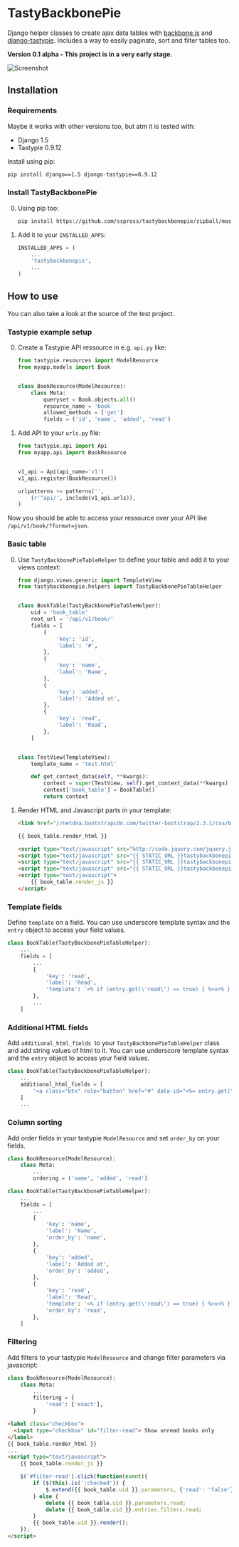 # TastyBackbonePie

Django helper classes to create ajax data tables with [backbone.js](http://backbonejs.org/) and [django-tastypie](http://tastypieapi.org/).
Includes a way to easily paginate, sort and filter tables too.

__Version 0.1 alpha - This project is in a very early stage.__

![Screenshot](testproject/screenshot.png)

## Installation

### Requirements

Maybe it works with other versions too, but atm it is tested with:

- Django 1.5
- Tastypie 0.9.12

Install using pip:

```bash
pip install django==1.5 django-tastypie==0.9.12
```

### Install TastyBackbonePie

0. Using pip too:
	
	```bash
	pip install https://github.com/sspross/tastybackbonepie/zipball/master
	```

0. Add it to your `INSTALLED_APPS`:

	```python
	INSTALLED_APPS = (
		...
		'tastybackbonepie',
		...
	)
	```

## How to use

You can also take a look at the source of the test project.

### Tastypie example setup

0. Create a Tastypie API ressource in e.g. `api.py` like:

	```python
	from tastypie.resources import ModelResource
	from myapp.models import Book


	class BookResource(ModelResource):
	    class Meta:
	        queryset = Book.objects.all()
	        resource_name = 'book'
	        allowed_methods = ['get']
	        fields = ('id', 'name', 'added', 'read')
	```

0. Add API to your `urls.py` file:

	```python
	from tastypie.api import Api
	from myapp.api import BookResource


	v1_api = Api(api_name='v1')
	v1_api.register(BookResource())

	urlpatterns += patterns('',
	    (r'^api/', include(v1_api.urls)),
	)
	```

Now you should be able to access your ressource over your API like `/api/v1/book/?format=json`.

### Basic table

0. Use `TastyBackbonePieTableHelper` to define your table and add it to your views context:

	```python
	from django.views.generic import TemplateView
	from tastybackbonepie.helpers import TastyBackbonePieTableHelper


	class BookTable(TastyBackbonePieTableHelper):
		uid = 'book_table'
	    root_url = '/api/v1/book/'
	    fields = [
	        {
	            'key': 'id',
	            'label': '#',
	        },
	        {
	            'key': 'name',
	            'label': 'Name',
	        },
	        {
	            'key': 'added',
	            'label': 'Added at',
	        },
	        {
	            'key': 'read',
	            'label': 'Read',
	        },
	    ]


	class TestView(TemplateView):
	    template_name = 'test.html'

	    def get_context_data(self, **kwargs):
	        context = super(TestView, self).get_context_data(**kwargs)
	        context['book_table'] = BookTable()
	        return context
	```

0. Render HTML and Javascript parts in your template:

	```html
	<link href="//netdna.bootstrapcdn.com/twitter-bootstrap/2.3.1/css/bootstrap-combined.min.css" rel="stylesheet">

	{{ book_table.render_html }}

	<script type="text/javascript" src="http://code.jquery.com/jquery.js"></script>
	<script type="text/javascript" src="{{ STATIC_URL }}tastybackbonepie/javascript/underscore-min.js"></script>
	<script type="text/javascript" src="{{ STATIC_URL }}tastybackbonepie/javascript/backbone-min.js"></script>
	<script type="text/javascript" src="{{ STATIC_URL }}tastybackbonepie/javascript/backbone-tastypie.js"></script>
	<script type="text/javascript">
	    {{ book_table.render_js }}
	</script>
	```


### Template fields

Define `template` on a field. You can use underscore template syntax and the `entry` object to access your field values.

```python
class BookTable(TastyBackbonePieTableHelper):
	...
	fields = [
		...
	    {
	        'key': 'read',
	        'label': 'Read',
	        'template': '<% if (entry.get(\'read\') == true) { %>x<% } %>',
	    },
	    ...
	]
```

### Additional HTML fields

Add `additional_html_fields `to your `TastyBackbonePieTableHelper` class and add string values of html to it. 
You can use underscore template syntax and the `entry` object to access your field values.

```python
class BookTable(TastyBackbonePieTableHelper):
	...
	additional_html_fields = [
		'<a class="btn" role="button" href="#" data-id="<%= entry.get(\'id\') %>"><i class="icon-trash"></i></a>',
	]
	...
```

### Column sorting

Add order fields in your tastypie `ModelResource` and set `order_by` on your fields.

```python
class BookResource(ModelResource):
    class Meta:
        ...
        ordering = ('name', 'added', 'read')
```

```python
class BookTable(TastyBackbonePieTableHelper):
    ...
    fields = [
        ...
        {
            'key': 'name',
            'label': 'Name',
            'order_by': 'name',
        },
        {
            'key': 'added',
            'label': 'Added at',
            'order_by': 'added',
        },
        {
            'key': 'read',
            'label': 'Read',
            'template': '<% if (entry.get(\'read\') == true) { %>x<% } %>',
            'order_by': 'read',
        },
    ]

```

### Filtering

Add filters to your tastypie `ModelResource` and change filter parameters via javascript:

```python
class BookResource(ModelResource):
    class Meta:
    	...
        filtering = {
            'read': ['exact'],
        }
```

```html
<label class="checkbox">
  <input type="checkbox" id="filter-read"> Show unread books only
</label>
{{ book_table.render_html }}
...
<script type="text/javascript">
    {{ book_table.render_js }}

    $('#filter-read').click(function(event){
        if ($(this).is(':checked')) {
            $.extend({{ book_table.uid }}.parameters, {'read': 'false'});
        } else {
            delete {{ book_table.uid }}.parameters.read;
            delete {{ book_table.uid }}.entries.filters.read;
        }
        {{ book_table.uid }}.render();
    });
</script>
```